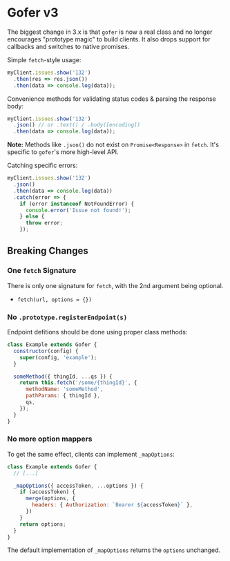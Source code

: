 # Gofer v3

The biggest change in 3.x is that `gofer` is now a real class
and no longer encourages "prototype magic" to build clients.
It also drops support for callbacks and switches to native promises.

Simple `fetch`-style usage:

```js
myClient.issues.show('132')
  .then(res => res.json())
  .then(data => console.log(data));
```

Convenience methods for validating status codes & parsing the response body:

```js
myClient.issues.show('132')
  .json() // or .text() / .body([encoding])
  .then(data => console.log(data));
```

**Note:** Methods like `.json()` do not exist on `Promise<Response>` in `fetch`.
It's specific to `gofer`'s more high-level API.

Catching specific errors:

```js
myClient.issues.show('132')
  .json()
  .then(data => console.log(data))
  .catch(error => {
    if (error instanceof NotFoundError) {
      console.error('Issue not found!');
    } else {
      throw error;
    });
```

## Breaking Changes

### One `fetch` Signature

There is only one signature for `fetch`, with the 2nd argument being optional.

* `fetch(url, options = {})`

### No `.prototype.registerEndpoint(s)`

Endpoint defitions should be done using proper class methods:

```js
class Example extends Gofer {
  constructor(config) {
    super(config, 'example');
  }

  someMethod({ thingId, ...qs }) {
    return this.fetch('/some/{thingId}', {
      methodName: 'someMethod',
      pathParams: { thingId },
      qs,
    });
  }
}
```

### No more option mappers

To get the same effect, clients can implement `_mapOptions`:

```js
class Example extends Gofer {
  // [...]

  _mapOptions({ accessToken, ...options }) {
    if (accessToken) {
      merge(options, {
        headers: { Authorization: `Bearer ${accessToken}` },
      })
    }
    return options;
  }
}
```

The default implementation of `_mapOptions` returns the `options` unchanged.
